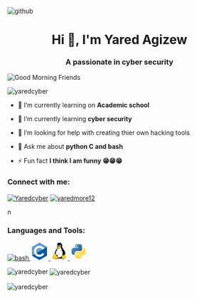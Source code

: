 ![github](https://github.com/Yaredcyber/GTST-TOOLS/assets/147349965/ccf58c0d-102f-42b2-b305-6c25def6e757)
<h1 align="center">Hi 👋, I'm Yared Agizew</h1>

<h3 align="center">A passionate in cyber security</h3>
<img src="https://miro.medium.com/v2/resize:fit:1024/0*kT6U_WOuiTJmLTyr.gif" width="500px" alt="Good Morning Friends"/> 

<p align="left"> <img src="https://komarev.com/ghpvc/?username=yaredcyber&label=Profile%20views&color=0e75b6&style=flat" alt="yaredcyber" /> </p>

- 🔭 I’m currently learning on **Academic school**

- 🌱 I’m currently learning **cyber security**

- 🤝 I’m looking for help with creating thier own hacking tools

- 💬 Ask me about **python C and bash**

- ⚡ Fun fact **I think I am funny 😁😁😁**

<h3 align="left">Connect with me:</h3>
<p align="left">
<a href="https://twitter.com/yaredcyber" target="blank"><img align="center" src="https://raw.githubusercontent.com/rahuldkjain/github-profile-readme-generator/master/src/images/icons/Social/twitter.svg" alt="Yaredcyber" height="30" width="40" /></a>
<a href="https://instagram.com/yaredhat1" target="blank"><img align="center" src="https://raw.githubusercontent.com/rahuldkjain/github-profile-readme-generator/master/src/images/icons/Social/instagram.svg" alt="yaredmore12" height="30" width="40" /></a>
</p>
n
<h3 align="left">Languages and Tools:</h3>
<p align="left"> <a href="https://www.gnu.org/software/bash/" target="_blank" rel="noreferrer"> <img src="[https://www.vectorlogo.zone/logos/gnu_bash/gnu_bash-icon.svg](https://www.google.com/url?sa=i&url=https%3A%2F%2Fcommons.wikimedia.org%2Fwiki%2FFile%3ABash_Logo_Colored.svg&psig=AOvVaw1gROjFlkMqM2vRe5sqjRjw&ust=1714291469305000&source=images&cd=vfe&opi=89978449&ved=0CBIQjRxqFwoTCKjgi8L34YUDFQAAAAAdAAAAABAJ)" alt="bash" width="40" height="40"/> </a> <a href="https://www.cprogramming.com/" target="_blank" rel="noreferrer"> <img src="https://raw.githubusercontent.com/devicons/devicon/master/icons/c/c-original.svg" alt="c" width="40" height="40"/> </a> <a href="https://www.linux.org/" target="_blank" rel="noreferrer"> <img src="https://raw.githubusercontent.com/devicons/devicon/master/icons/linux/linux-original.svg" alt="linux" width="40" height="40"/> </a> <a href="https://www.python.org" target="_blank" rel="noreferrer"> <img src="https://raw.githubusercontent.com/devicons/devicon/master/icons/python/python-original.svg" alt="python" width="40" height="40"/> </a> </p>

<p><img align="left" src="https://github-readme-stats.vercel.app/api/top-langs?username=yaredcyber&show_icons=true&locale=en&layout=compact" alt="yaredcyber" /></p>

<p>&nbsp;<img align="center" src="https://github-readme-stats.vercel.app/api?username=yaredcyber&show_icons=true&locale=en" alt="yaredcyber" /></p>

<p><img align="center" src="https://github-readme-streak-stats.herokuapp.com/?user=yaredcyber&" alt="yaredcyber" /></p>
